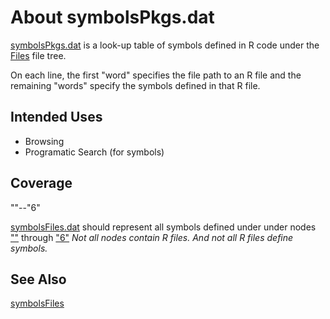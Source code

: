 About symbolsPkgs.dat
=====================

[symbolsPkgs.dat](./symbolsPkgs.dat)
is a look-up table of symbols defined in R code under the
[Files](../../Files)
file tree.

On each line, the first "word" specifies the file path to an R file and
the remaining "words" specify the symbols defined in that R file.

Intended Uses
-------------

- Browsing
- Programatic Search (for symbols)

Coverage
--------

""--"6"

[symbolsFiles.dat](./symbolsFiles.dat)
should represent all symbols defined under under nodes [""](../../Files/0) through ["6"](../../Files/6/0)
_Not all nodes contain R files._
_And not all R files define symbols._


See Also
--------

[symbolsFiles](./symbolsFiles.md)
